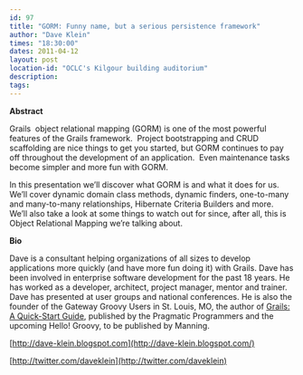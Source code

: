 ```yaml
---
id: 97
title: "GORM: Funny name, but a serious persistence framework"
author: "Dave Klein"
times: "18:30:00"
dates: 2011-04-12
layout: post
location-id: "OCLC's Kilgour building auditorium"  
description: 
tags: 
---
```

 **Abstract**

Grails&nbsp; object relational mapping (GORM) is one of the most powerful features of the Grails framework.&nbsp; Project bootstrapping and CRUD scaffolding are nice things to get you started, but GORM continues to pay off throughout the development of an application.&nbsp; Even maintenance tasks become simpler and more fun with GORM.&nbsp;

In this presentation we’ll discover what GORM is and what it does for us.&nbsp; We’ll cover dynamic domain class methods, dynamic finders, one-to-many and many-to-many relationships, Hibernate Criteria Builders and more.&nbsp; We’ll also take a look at some things to watch out for since, after all, this is Object Relational Mapping we’re talking about.&nbsp;

**Bio**

Dave is a consultant helping organizations of all sizes to develop applications more quickly (and have more fun doing it) with Grails. Dave has been involved in enterprise software development for the past 18 years. He has worked as a developer, architect, project manager, mentor and trainer. Dave has presented at user groups and national conferences. He is also the founder of the Gateway Groovy Users in St. Louis, MO, the author of&nbsp;[Grails: A Quick-Start Guide](http://www.pragprog.com/titles/dkgrails/grails), published by the Pragmatic Programmers and the upcoming Hello! Groovy, to be published by Manning.&nbsp;&nbsp;

[http://dave-klein.blogspot.com](http://dave-klein.blogspot.com/)&nbsp;

[http://twitter.com/daveklein](http://twitter.com/daveklein)

